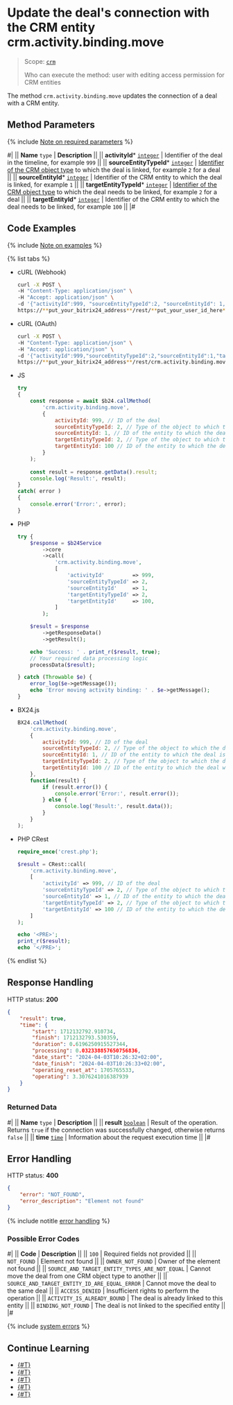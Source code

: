# Update the deal's connection with the CRM entity crm.activity.binding.move

> Scope: [`crm`](../../../../scopes/permissions.md)
>
> Who can execute the method: user with editing access permission for CRM entities

The method `crm.activity.binding.move` updates the connection of a deal with a CRM entity.

## Method Parameters

{% include [Note on required parameters](../../../../../_includes/required.md) %}

#|
|| **Name**
`type` | **Description** ||
|| **activityId***
[`integer`](../../../../data-types.md) | Identifier of the deal in the timeline, for example `999` ||
|| **sourceEntityTypeId***
[`integer`](../../../../data-types.md) | [Identifier of the CRM object type](../../../data-types.md#object_type) to which the deal is linked, for example `2` for a deal ||
|| **sourceEntityId***
[`integer`](../../../../data-types.md) | Identifier of the CRM entity to which the deal is linked, for example `1` ||
|| **targetEntityTypeId***
[`integer`](../../../../data-types.md) | [Identifier of the CRM object type](../../../data-types.md#object_type) to which the deal needs to be linked, for example `2` for a deal ||
|| **targetEntityId***
[`integer`](../../../../data-types.md) | Identifier of the CRM entity to which the deal needs to be linked, for example `100` ||
|#

## Code Examples

{% include [Note on examples](../../../../../_includes/examples.md) %}

{% list tabs %}

- cURL (Webhook)

    ```bash
    curl -X POST \
    -H "Content-Type: application/json" \
    -H "Accept: application/json" \
    -d '{"activityId":999, "sourceEntityTypeId":2, "sourceEntityId": 1, "targetEntityTypeId":2, "targetEntityId": 100}' \
    https://**put_your_bitrix24_address**/rest/**put_your_user_id_here**/**put_your_webhook_here**/crm.activity.binding.move
    ```

- cURL (OAuth)

    ```bash
    curl -X POST \
    -H "Content-Type: application/json" \
    -H "Accept: application/json" \
    -d '{"activityId":999,"sourceEntityTypeId":2,"sourceEntityId":1,"targetEntityTypeId":2,"targetEntityId":100,"auth":"**put_access_token_here**"}' \
    https://**put_your_bitrix24_address**/rest/crm.activity.binding.move
    ```

- JS

    ```js
    try
    {
    	const response = await $b24.callMethod(
    		'crm.activity.binding.move',
    		{
    			activityId: 999, // ID of the deal
    			sourceEntityTypeId: 2, // Type of the object to which the deal is linked
    			sourceEntityId: 1, // ID of the entity to which the deal is linked
    			targetEntityTypeId: 2, // Type of the object to which the deal will be linked
    			targetEntityId: 100 // ID of the entity to which the deal will be linked
    		}
    	);
    	
    	const result = response.getData().result;
    	console.log('Result:', result);
    }
    catch( error )
    {
    	console.error('Error:', error);
    }
    ```

- PHP

    ```php
    try {
        $response = $b24Service
            ->core
            ->call(
                'crm.activity.binding.move',
                [
                    'activityId'         => 999,
                    'sourceEntityTypeId' => 2,
                    'sourceEntityId'     => 1,
                    'targetEntityTypeId' => 2,
                    'targetEntityId'     => 100,
                ]
            );
    
        $result = $response
            ->getResponseData()
            ->getResult();
    
        echo 'Success: ' . print_r($result, true);
        // Your required data processing logic
        processData($result);
    
    } catch (Throwable $e) {
        error_log($e->getMessage());
        echo 'Error moving activity binding: ' . $e->getMessage();
    }
    ```

- BX24.js

    ```javascript
    BX24.callMethod(
        'crm.activity.binding.move',
        {
            activityId: 999, // ID of the deal
            sourceEntityTypeId: 2, // Type of the object to which the deal is linked
            sourceEntityId: 1, // ID of the entity to which the deal is linked
            targetEntityTypeId: 2, // Type of the object to which the deal will be linked
            targetEntityId: 100 // ID of the entity to which the deal will be linked
        },
        function(result) {
            if (result.error()) {
                console.error('Error:', result.error()); 
            } else {
                console.log('Result:', result.data()); 
            }
        }
    );
    ```

- PHP CRest

    ```php
    require_once('crest.php');

    $result = CRest::call(
        'crm.activity.binding.move',
        [
            'activityId' => 999, // ID of the deal
            'sourceEntityTypeId' => 2, // Type of the object to which the deal is linked
            'sourceEntityId' => 1, // ID of the entity to which the deal is linked
            'targetEntityTypeId' => 2, // Type of the object to which the deal will be linked
            'targetEntityId' => 100 // ID of the entity to which the deal will be linked
        ]
    );

    echo '<PRE>';
    print_r($result);
    echo '</PRE>';
    ```

{% endlist %}

## Response Handling

HTTP status: **200**

```json
{
    "result": true,
    "time": {
        "start": 1712132792.910734,
        "finish": 1712132793.530359,
        "duration": 0.6196250915527344,
        "processing": 0.032338857650756836,
        "date_start": "2024-04-03T10:26:32+02:00",
        "date_finish": "2024-04-03T10:26:33+02:00",
        "operating_reset_at": 1705765533,
        "operating": 3.3076241016387939
    }
}
```

### Returned Data

#|
|| **Name**
`type` | **Description** ||
|| **result**
[`boolean`](../../../../data-types.md) | Result of the operation. Returns `true` if the connection was successfully changed, otherwise returns `false` ||
|| **time**
[`time`](../../../../data-types.md#time) | Information about the request execution time ||
|#

## Error Handling

HTTP status: **400**

```json
{
    "error": "NOT_FOUND",
    "error_description": "Element not found"
}
```

{% include notitle [error handling](../../../../../_includes/error-info.md) %}

### Possible Error Codes

#|
|| **Code** | **Description** ||
|| `100` | Required fields not provided ||
|| `NOT_FOUND` | Element not found ||
|| `OWNER_NOT_FOUND` | Owner of the element not found ||
|| `SOURCE_AND_TARGET_ENTITY_TYPES_ARE_NOT_EQUAL` | Cannot move the deal from one CRM object type to another ||
|| `SOURCE_AND_TARGET_ENTITY_ID_ARE_EQUAL_ERROR` | Cannot move the deal to the same deal ||
|| `ACCESS_DENIED` | Insufficient rights to perform the operation ||
|| `ACTIVITY_IS_ALREADY_BOUND` | The deal is already linked to this entity ||
|| `BINDING_NOT_FOUND` | The deal is not linked to the specified entity ||
|#

{% include [system errors](../../../../../_includes/system-errors.md) %}

## Continue Learning

- [{#T}](./crm-activity-binding-list.md)
- [{#T}](./crm-activity-binding-delete.md)
- [{#T}](./crm-activity-binding-add.md)
- [{#T}](../../../../../tutorials/crm/how-to-edit-crm-objects/how-to-move-activity.md)
- [{#T}](../../../../../tutorials/crm/how-to-edit-crm-objects/how-to-move-activity-between-objects.md)